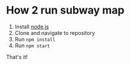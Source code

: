 # How 2 run subway map

1. Install [node.js](https://nodejs.org/en/download/prebuilt-installer)
2. Clone and navigate to repository
3. Run `npm install`
4. Run `npm start`

That's it!
